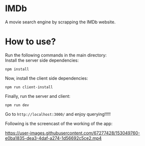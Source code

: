 # IMDb
A movie search engine by scrapping the IMDb website.

# How to use?
Run the following commands in the main directory:<br>
Install the server side dependencies:
```
npm install
```

Now, install the client side dependencies:
```
npm run client-install
```

Finally, run the server and client:
```
npm run dev
```

Go to `http://localhost:3000/` and enjoy querying!!!!!

Following is the screencast of the working of the app:

https://user-images.githubusercontent.com/67277428/153049760-e0ba1835-dea3-4daf-a274-1d56692c5ce2.mp4

